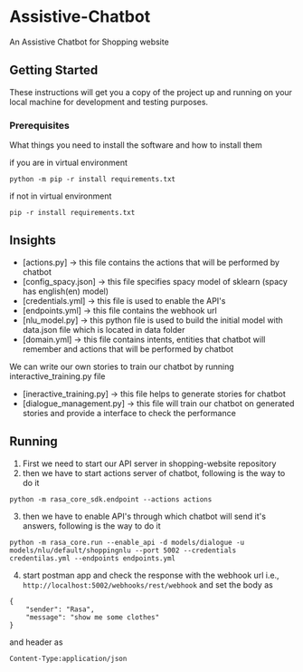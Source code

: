 # Assistive-Chatbot
An Assistive Chatbot for Shopping website

## Getting Started
These instructions will get you a copy of the project up and running on your local machine for development and testing purposes.

### Prerequisites
What things you need to install the software and how to install them

if you are in virtual environment
```
python -m pip -r install requirements.txt
```

if not in virtual environment
```
pip -r install requirements.txt
```

## Insights
* [actions.py] -> this file contains the actions that will be performed by chatbot
* [config_spacy.json] -> this file specifies spacy model of sklearn (spacy has english(en) model)
* [credentials.yml] -> this file is used to enable the API's
* [endpoints.yml] -> this file contains the webhook url
* [nlu_model.py] -> this python file is used to build the initial model with data.json file which is located in data folder
* [domain.yml] -> this file contains intents, entities that chatbot will remember and actions that will be performed by chatbot

We can write our own stories to train our chatbot by running interactive_training.py file
* [ineractive_training.py] -> this file helps to generate stories for chatbot
* [dialogue_management.py] -> this file will train our chatbot on generated stories and provide a interface to check the performance

## Running
1. First we need to start our API server in shopping-website repository
2. then we have to start actions server of chatbot, following is the way to do it
```
python -m rasa_core_sdk.endpoint --actions actions
```
3. then we have to enable API's through which chatbot will send it's answers, following is the way to do it
```
python -m rasa_core.run --enable_api -d models/dialogue -u models/nlu/default/shoppingnlu --port 5002 --credentials credentilas.yml --endpoints endpoints.yml
```
4. start postman app and check the response with the webhook url i.e., ``` http://localhost:5002/webhooks/rest/webhook ```
and set the body as
```
{
	"sender": "Rasa",
	"message": "show me some clothes"
}
```
and header as
```
Content-Type:application/json
```